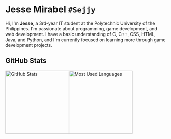 # Jesse Mirabel `#Sejjy`

Hi, I'm **Jesse**, a 3rd-year IT student at the Polytechnic University of the Philippines. I'm passionate about programming, game development, and web development. I have a basic understanding of C, C++, CSS, HTML, Java, and Python, and I'm currently focused on learning more through game development projects.

## GitHub Stats
<div style="display: flex; flex-wrap: wrap;">
  <a href="https://github.com/Sejjy">
    <img align="center" height="200em" src="https://github-readme-stats.vercel.app/api?username=Sejjy&custom_title=Jesse%27s%20GitHub%20Stats&show_icons=true&theme=dark&bg_color=00000000&ring_color=6FE78B&border_radius=15" alt="GitHub Stats" />
  </a>
  <a href="https://github.com/Sejjy">
    <img align="center" height="200em" src="https://github-readme-stats.vercel.app/api/top-langs/?username=Sejjy&layout=compact&langs_count=10&theme=dark&bg_color=00000000&border_radius=15" alt="Most Used Languages" />
  </a>
</div>
<!--
## Top Repositories
[![Readme Card](https://github-readme-stats.vercel.app/api/pin/?username=Sejjy&repo=MechaBar&theme=dark&bg_color=00000000&border_radius=15)](https://github.com/Sejjy/MechaBar)
-->
